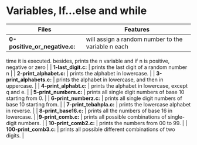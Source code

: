 # Variables, If...else and while<br/>

| Files | Features |
| ------------- | ------------- |
| **0-positive_or_negative.c:** | will assign a random number to the variable n each
time it is executed. besides, prints the n variable and if n is positive,
negative or zero |
| **1-last_digit.c:** | prints the last digit of a random number n |
| **2-print_alphabet.c:** | prints the alphabet in lowercase. |
| **3-print_alphabets.c:** | prints the alphabet in lowercase, and then in
uppercase. |
| **4-print_alphabt.c:** | prints the alphabet in lowercase, except
q and e. |
| **5-print_numbers.c:** | prints all single digit numbers of base 10 starting
from 0. |
| **6-print_numberz.c:** | prints all single digit numbers of base 10 starting
from. |
| **7-print_tebahpla.c:** | prints the lowercase alphabet in reverse. |
| **8-print_base16.c:** | prints all the numbers of base 16 in lowercase. |
|**9-print_comb.c:** | prints all possible combinations of single-digit numbers. |
| **10-print_comb2.c:** | prints the numbers from 00 to 99. |
| **100-print_comb3.c:** | prints all possible different combinations of two digits. |
